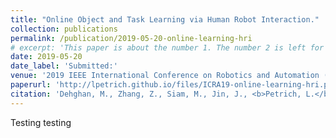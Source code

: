 ```yaml
---
title: "Online Object and Task Learning via Human Robot Interaction."
collection: publications
permalink: /publication/2019-05-20-online-learning-hri
# excerpt: 'This paper is about the number 1. The number 2 is left for future work.'
date: 2019-05-20
date_label: 'Submitted:'
venue: '2019 IEEE International Conference on Robotics and Automation (ICRA)'
paperurl: 'http://lpetrich.github.io/files/ICRA19-online-learning-hri.pdf'
citation: 'Dehghan, M., Zhang, Z., Siam, M., Jin, J., <b>Petrich, L.</b>, and Jägersand, M. (2019). &quot;Online Object and Task Learning via Human Robot Interaction.&quot; In <i>2019 IEEE International Conference on Robotics and Automation (ICRA)</i>, pp. 2132-2138.'
---
```

<!-- This paper is about the number 1. The number 2 is left for future workssssss -->

<!-- [Download paper here](http://lpetrich.github.io/files/ICRA19-online-learning-hri.pdf)

Dehghan, M., Zhang, Z., Siam, M., Jin, J., **Petrich, L.**, and Jägersand, M. (2019) "Online Object and Task Learning via Human Robot Interaction." <i>In 2019 IEEE International Conference on Robotics and Automation (ICRA)</i>, pp. 2132-2138. -->

Testing testing